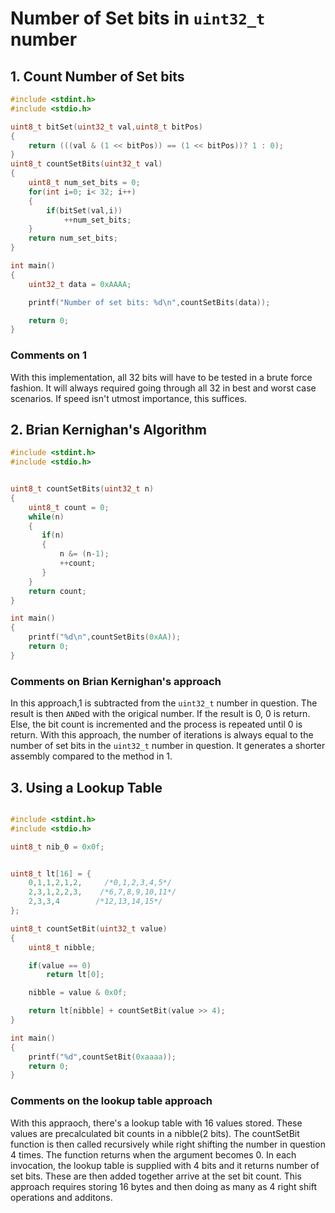 
# Number of Set bits in `uint32_t` number


## 1. Count Number of Set bits
```C
#include <stdint.h>
#include <stdio.h>

uint8_t bitSet(uint32_t val,uint8_t bitPos)
{
    return (((val & (1 << bitPos)) == (1 << bitPos))? 1 : 0);
}
uint8_t countSetBits(uint32_t val)
{
    uint8_t num_set_bits = 0;
    for(int i=0; i< 32; i++)
    {
        if(bitSet(val,i))
            ++num_set_bits;
    }
    return num_set_bits;
}

int main()
{
    uint32_t data = 0xAAAA;

    printf("Number of set bits: %d\n",countSetBits(data));

    return 0;
}
```

### Comments on 1
With this implementation, all 32 bits will have to be tested in a brute force fashion. It will always required going through all 32 in best and worst case scenarios. If speed isn't utmost importance, this suffices.

## 2. Brian Kernighan's Algorithm 
```C
#include <stdint.h>
#include <stdio.h>


uint8_t countSetBits(uint32_t n)
{
    uint8_t count = 0;
    while(n)
    {
       if(n)
       {
           n &= (n-1);
           ++count;
       }  
    }
    return count; 
}

int main()
{
    printf("%d\n",countSetBits(0xAA));
    return 0;
}

```
### Comments on Brian Kernighan's approach
In this approach,1 is subtracted from the `uint32_t` number in question. The result is then `AND`ed with the origical number. If the result is 0, 0 is return. Else, the bit count is incremented and the process is repeated until 0 is return.
With this approach, the number of iterations is always equal to the number of set bits in the `uint32_t`  number in question.
It generates a shorter assembly compared to the method in 1.

## 3. Using a Lookup Table
```C

#include <stdint.h>
#include <stdio.h>

uint8_t nib_0 = 0x0f;


uint8_t lt[16] = {
    0,1,1,2,1,2,     /*0,1,2,3,4,5*/
    2,3,1,2,2,3,    /*6,7,8,9,10,11*/
    2,3,3,4        /*12,13,14,15*/
};

uint8_t countSetBit(uint32_t value)
{
    uint8_t nibble;

    if(value == 0)
        return lt[0];

    nibble = value & 0x0f; 

    return lt[nibble] + countSetBit(value >> 4);
}

int main()
{
    printf("%d",countSetBit(0xaaaa));
    return 0;
}

```

### Comments on the lookup table approach
With this appraoch, there's a lookup table with 16 values stored. These values are precalculated bit counts in a nibble(2 bits).
The countSetBit function is then called recursively while right shifting the number in question 4 times. The function returns when the argument becomes 0. In each invocation, the lookup table is supplied with 4 bits and it returns number of set bits. These are then added together arrive at the set bit count.
This approach requires storing 16 bytes and then doing as many as 4 right shift operations and additons.